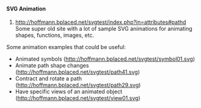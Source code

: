 #### SVG Animation

1. http://hoffmann.bplaced.net/svgtest/index.php?in=attributes#pathd
Some super old site with a lot of sample SVG animations for animating shapes, functions, images, etc.

Some animation examples that could be useful:
* Animated symbols (http://hoffmann.bplaced.net/svgtest/symbol01.svg)
* Animate path shape changes (http://hoffmann.bplaced.net/svgtest/path41.svg)
* Contract and rotate a path (http://hoffmann.bplaced.net/svgtest/path29.svg)
* Have specific views of an animated object (http://hoffmann.bplaced.net/svgtest/view01.svg)
